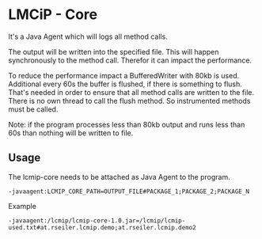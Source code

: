 # LMCiP - Core

It's a Java Agent which will logs all method calls.

The output will be written into the specified file. This will happen synchronously to the method call. Therefor it can
impact the performance.

To reduce the performance impact a BufferedWriter with 80kb is used. Additional every 60s the buffer is flushed,
if there is something to flush. That's needed in order to ensure that all method calls are written to the file.
There is no own thread to call the flush method. So instrumented methods must be called.

Note: if the program processes less than 80kb output and runs less than 60s than nothing will be written to file.


## Usage

The lcmip-core needs to be attached as Java Agent to the program.

    -javaagent:LCMIP_CORE_PATH=OUTPUT_FILE#PACKAGE_1;PACKAGE_2;PACKAGE_N

Example

    -javaagent:/lcmip/lcmip-core-1.0.jar=/lcmip/lcmip-used.txt#at.rseiler.lcmip.demo;at.rseiler.lcmip.demo2
